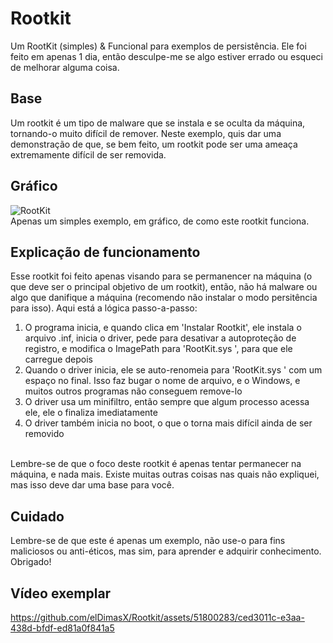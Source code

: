 # Rootkit
Um RootKit (simples) & Funcional para exemplos de persistência. Ele foi feito em apenas 1 dia, então desculpe-me se algo estiver errado ou esqueci de melhorar alguma coisa.

## Base
Um rootkit é um tipo de malware que se instala e se oculta da máquina, tornando-o muito difícil de remover. Neste exemplo, quis dar uma demonstração de que, se bem feito, um rootkit pode ser uma ameaça extremamente difícil de ser removida.

## Gráfico
![RootKit](https://github.com/elDimasX/Rootkit/assets/51800283/c8ac4b2c-8790-4811-9e8c-9256a663da5b)
<br/>Apenas um simples exemplo, em gráfico, de como este rootkit funciona.

## Explicação de funcionamento
Esse rootkit foi feito apenas visando para se permanencer na máquina (o que deve ser o principal objetivo de um rootkit), então, não há malware ou algo que danifique a máquina (recomendo não instalar o modo persitência para isso). Aqui está a lógica passo-a-passo:
<br/>
1. O programa inicia, e quando clica em 'Instalar Rootkit', ele instala o arquivo .inf, inicia o driver, pede para desativar a autoproteção de registro, e modifica o ImagePath para 'RootKit.sys ', para que ele carregue depois
2. Quando o driver inicia, ele se auto-renomeia para 'RootKit.sys ' com um espaço no final. Isso faz bugar o nome de arquivo, e o Windows, e muitos outros programas não conseguem remove-lo
3. O driver usa um minifiltro, então sempre que algum processo acessa ele, ele o finaliza imediatamente
4. O driver também inicia no boot, o que o torna mais difícil ainda de ser removido

<br/>Lembre-se de que o foco deste rootkit é apenas tentar permanecer na máquina, e nada mais. Existe muitas outras coisas nas quais não expliquei, mas isso deve dar uma base para você.

## Cuidado
Lembre-se de que este é apenas um exemplo, não use-o para fins maliciosos ou anti-éticos, mas sim, para aprender e adquirir conhecimento. Obrigado!

## Vídeo exemplar

https://github.com/elDimasX/Rootkit/assets/51800283/ced3011c-e3aa-438d-bfdf-ed81a0f841a5


